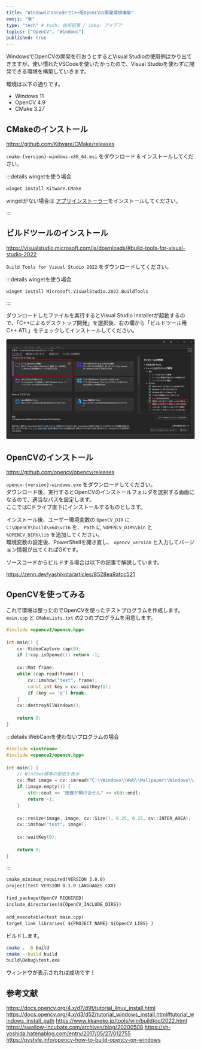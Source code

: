 ```yaml
---
title: "WindowsとVSCodeでC++版OpenCVの開発環境構築"
emoji: "🛠️"
type: "tech" # tech: 技術記事 / idea: アイデア
topics: ["OpenCV", "Windows"]
published: true
---
```


WindowsでOpenCVの開発を行おうとするとVisual Studioの使用例ばかり出てきますが、使い慣れたVSCodeを使いたかったので、Visual Studioを使わずに開発できる環境を構築していきます。  

環境は以下の通りです。  

- Windows 11
- OpenCV 4.9
- CMake 3.27

## CMakeのインストール

https://github.com/Kitware/CMake/releases

`cmake-{version}-windows-x86_64.msi` をダウンロード & インストールしてください。  

:::details wingetを使う場合

```sh
winget install Kitware.CMake
```

wingetがない場合は [アプリインストーラー](https://apps.microsoft.com/detail/9nblggh4nns1?rtc=1&hl=ja-jp&gl=JP)をインストールしてください。  

:::

## ビルドツールのインストール

https://visualstudio.microsoft.com/ja/downloads/#build-tools-for-visual-studio-2022

`Build Tools for Visual Studio 2022` をダウンロードしてください。  

:::details wingetを使う場合

```sh
winget install Microsoft.VisualStudio.2022.BuildTools
```

:::

ダウンロードしたファイルを実行するとVisual Studio Installerが起動するので、「C++によるデスクトップ開発」を選択後、右の欄から「ビルドツール用C++ ATL」をチェックしてインストールしてください。  

![vs installer](/images/opencv-setup/01.png)

## OpenCVのインストール

https://github.com/opencv/opencv/releases

`opencv-{version}-windows.exe` をダウンロードしてください。  
ダウンロード後、実行するとOpenCVのインストールフォルダを選択する画面になるので、適当なパスを設定します。  
ここではCドライブ直下にインストールするものとします。  

インストール後、ユーザー環境変数の `OpenCV_DIR` に `C:\OpenCV\build\x64\vc16` を、 `Path` に `%OPENCV_DIR%\bin` と `%OPENCV_DIR%\lib` を追加してください。  
環境変数の設定後、PowerShellを開き直し、 `opencv_version` と入力してバージョン情報が出てくればOKです。  

ソースコードからビルドする場合は以下の記事で解説しています。  

https://zenn.dev/yashikota/articles/8528ea9afcc521

## OpenCVを使ってみる

これで環境は整ったのでOpenCVを使ったテストプログラムを作成します。  
`main.cpp` と `CMakeLists.txt` の2つのプログラムを用意します。  

```cpp:main.cpp
#include <opencv2/opencv.hpp>

int main() {
    cv::VideoCapture cap(0);
    if (!cap.isOpened()) return -1;

    cv::Mat frame;
    while (cap.read(frame)) {
        cv::imshow("test", frame);
        const int key = cv::waitKey(1);
        if (key == 'q') break;
    }
    cv::destroyAllWindows();

    return 0;
}
```

:::details WebCamを使わないプログラムの場合

```cpp:main.cpp
#include <iostream>
#include <opencv2/opencv.hpp>

int main() {
    // Windows標準の壁紙を表示
    cv::Mat image = cv::imread("C:\\Windows\\Web\\Wallpaper\\Windows\\img0.jpg");
    if (image.empty()) {
        std::cout << "画像が開けません" << std::endl;
        return -1;
    }

    cv::resize(image, image, cv::Size(), 0.25, 0.25, cv::INTER_AREA);
    cv::imshow("test", image);

    cv::waitKey(0);

    return 0;
}
```

:::

```cmake:CMakeLists.txt
cmake_minimum_required(VERSION 3.0.0)
project(test VERSION 0.1.0 LANGUAGES CXX)

find_package(OpenCV REQUIRED)
include_directories(${OpenCV_INCLUDE_DIRS})

add_executable(test main.cpp)
target_link_libraries( ${PROJECT_NAME} ${OpenCV_LIBS} )
```

ビルドします。  

```sh
cmake . -B build
cmake --build build
build\Debug\test.exe
```

ウィンドウが表示されれば成功です！  

## 参考文献

https://docs.opencv.org/4.x/d7/d9f/tutorial_linux_install.html
https://docs.opencv.org/4.x/d3/d52/tutorial_windows_install.html#tutorial_windows_install_path
https://www.kkaneko.jp/tools/win/buildtool2022.html
https://swallow-incubate.com/archives/blog/20200508
https://sh-yoshida.hatenablog.com/entry/2017/05/27/012755
https://pystyle.info/opencv-how-to-build-opencv-on-windows
